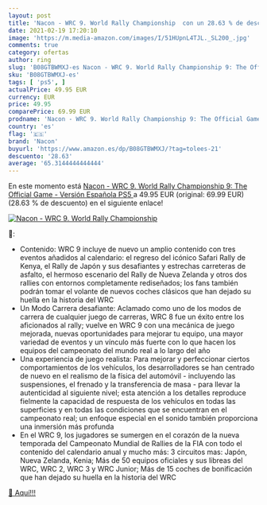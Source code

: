 ```yaml
---
layout: post
title: 'Nacon - WRC 9. World Rally Championship  con un 28.63 % de descuento'
date: 2021-02-19 17:20:10
image: 'https://m.media-amazon.com/images/I/51HUpnL4TJL._SL200_.jpg'
comments: true
category: ofertas
author: ring
slug: 'B08GTBWMXJ-es Nacon - WRC 9. World Rally Championship 9: The Official...'
sku: 'B08GTBWMXJ-es'
tags: [ 'ps5', ]
actualPrice: 49.95 EUR
currency: EUR
price: 49.95
comparePrice: 69.99 EUR
prodname: 'Nacon - WRC 9. World Rally Championship 9: The Official Game - Versión Española  PS5 '
country: 'es'
flag: '🇪🇸'
brand: 'Nacon'
buyurl: 'https://www.amazon.es/dp/B08GTBWMXJ/?tag=tolees-21'
descuento: '28.63'
average: '65.3144444444444'
---
```


En este momento está [Nacon - WRC 9. World Rally Championship 9: The Official Game - Versión Española  PS5 ](https://www.amazon.es/dp/B08GTBWMXJ/?tag=tolees-21) a 49.95 EUR (original: 69.99 EUR) (28.63 %  de descuento) en el siguiente enlace!

[![Nacon - WRC 9. World Rally Championship ](https://m.media-amazon.com/images/I/51HUpnL4TJL._SL200_.jpg)](https://www.amazon.es/dp/B08GTBWMXJ/?tag=tolees-21)

🔎:

- Contenido: WRC 9 incluye de nuevo un amplio contenido con tres eventos añadidos al calendario: el regreso del icónico Safari Rally de Kenya, el Rally de Japón y sus desafiantes y estrechas carreteras de asfalto, el hermoso escenario del Rally de Nueva Zelanda y otros dos rallies con entornos completamente rediseñados; los fans también podrán tomar el volante de nuevos coches clásicos que han dejado su huella en la historia del WRC
- Un Modo Carrera desafiante: Aclamado como uno de los modos de carrera de cualquier juego de carreras, WRC 8 fue un éxito entre los aficionados al rally; vuelve en WRC 9 con una mecánica de juego mejorada, nuevas oportunidades para mejorar tu equipo, una mayor variedad de eventos y un vínculo más fuerte con lo que hacen los equipos del campeonato del mundo real a lo largo del año
- Una experiencia de juego realista: Para mejorar y perfeccionar ciertos comportamientos de los vehículos, los desarrolladores se han centrado de nuevo en el realismo de la física del automóvil - incluyendo las suspensiones, el frenado y la transferencia de masa - para llevar la autenticidad al siguiente nivel; esta atención a los detalles reproduce fielmente la capacidad de respuesta de los vehículos en todas las superficies y en todas las condiciones que se encuentran en el campeonato real; un enfoque especial en el sonido también proporciona una inmersión más profunda
- En el WRC 9, los jugadores se sumergen en el corazón de la nueva temporada del Campeonato Mundial de Rallies de la FIA con todo el contenido del calendario anual y mucho más: 3 circuitos mas: Japón, Nueva Zelanda, Kenia; Más de 50 equipos oficiales y sus libreas del WRC, WRC 2, WRC 3 y WRC Junior; Más de 15 coches de bonificación que han dejado su huella en la historia del WRC

[🛒 Aquí!!!](https://www.amazon.es/dp/B08GTBWMXJ/?tag=tolees-21)
